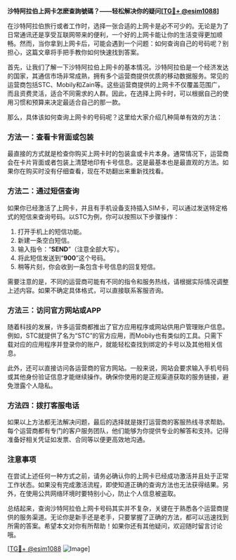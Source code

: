 **沙特阿拉伯上网卡怎麽查詢號碼？——轻松解决你的疑问[[TG💪+ @esim1088](https://t.me/s/esim1088)]**

在沙特阿拉伯旅行或者工作时，选择一张合适的上网卡是必不可少的。无论是为了日常通讯还是享受互联网带来的便利，一个好的上网卡能让你的生活变得更加顺畅。然而，当你拿到上网卡后，可能会遇到一个问题：如何查询自己的号码呢？别担心，这篇文章将手把手教你如何快速找到答案。

首先，让我们了解一下沙特阿拉伯上网卡的基本情况。沙特阿拉伯是一个经济发达的国家，其通信市场非常成熟，拥有多个运营商提供优质的移动数据服务。常见的运营商包括STC、Mobily和Zain等。这些运营商提供的上网卡不仅覆盖范围广，而且资费灵活，适合不同需求的人群。因此，在选择上网卡时，可以根据自己的使用习惯和预算来决定最适合自己的那一款。

那么，具体该如何查询上网卡的号码呢？这里给大家介绍几种简单有效的方法：

### 方法一：查看卡背面或包装

最直接的方式就是检查你购买上网卡时的包装盒或卡片本身。通常情况下，运营商会在卡片背面或者包装上清楚地印有卡号信息。这是最基本也是最直观的方法。如果你在购买时没有仔细查看，现在不妨翻出来重新找找看。

### 方法二：通过短信查询

如果你已经激活了上网卡，并且有手机设备支持插入SIM卡，可以通过发送特定格式的短信来查询号码。以STC为例，你可以按照以下步骤操作：

1. 打开手机上的短信功能。
2. 新建一条空白短信。
3. 输入指令：“**SEND**”（注意全部大写）。
4. 将此短信发送到“**900**”这个号码。
5. 稍等片刻，你会收到一条包含卡号信息的回复短信。

需要注意的是，不同的运营商可能有不同的指令和服务热线，请根据实际情况调整上述内容。如果不确定具体格式，可以直接联系客服咨询。

### 方法三：访问官方网站或APP

随着科技的发展，许多运营商都推出了官方应用程序或网站供用户管理账户信息。例如，STC就提供了名为“STC”的官方应用，而Mobily也有类似的工具。只需下载对应的应用程序并登录你的账户，就能轻松查找到绑定的卡号以及其他相关信息。

此外，还可以直接访问各运营商的官方网站。一般来说，网站会要求输入手机号码或其他身份验证信息才能继续操作。确保你使用的是正规渠道获取的服务链接，避免泄露个人隐私。

### 方法四：拨打客服电话

如果以上方法都无法解决问题，最后的选择就是拨打运营商的客服热线寻求帮助。每个运营商都有专门的客户服务团队，他们能够为你提供专业的解答和支持。记得准备好相关凭证如发票、合同等以便更高效地沟通。

### 注意事项

在尝试上述任何一种方式之前，请务必确认你的上网卡已经成功激活并且处于正常工作状态。如果没有完成激活流程，即使知道正确的查询方法也无法获得结果。另外，在使用公共网络环境时要特别小心，防止个人信息被盗取。

总结起来，查询沙特阿拉伯上网卡号码其实并不复杂，关键在于熟悉各个运营商提供的服务渠道。无论你是新手还是老手，只要掌握了正确的方法，都可以迅速找到所需的答案。希望本文对你有所帮助！如果你还有其他疑问，欢迎随时留言讨论哦。

[[TG💪+ @esim1088](https://t.me/s/esim1088) ![Image](https://i.postimg.cc/4NQfJmqS/Snipaste-2025-05-13-00-14-12.png)]